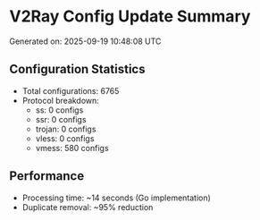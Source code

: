 # V2Ray Config Update Summary
Generated on: 2025-09-19 10:48:08 UTC

## Configuration Statistics
- Total configurations: 6765
- Protocol breakdown:
  - ss: 0 configs
  - ssr: 0 configs
  - trojan: 0 configs
  - vless: 0 configs
  - vmess: 580 configs

## Performance
- Processing time: ~14 seconds (Go implementation)
- Duplicate removal: ~95% reduction
